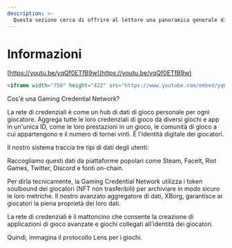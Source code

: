 ```yaml
---
description: >-
  Questa sezione cerca di offrire al lettore una panoramica generale di XBorg prima di esplorare il resto di questo documento. Questo è il posto migliore per sviluppare una comprensione generale di XBorg
---
```


# Informazioni

[https://youtu.be/yqQf0ETfB9w](https://youtu.be/yqQf0ETfB9w)



```html
<iframe width="750" height="422" src="https://www.youtube.com/embed/yqQf0ETfB9w" title="Public Pitch: Why invest in XBorg?" frameborder="0" allow="accelerometer; autoplay; clipboard-write; encrypted-media; gyroscope; picture-in-picture; web-share" allowfullscreen></iframe>
```





Cos'è una Gaming Credential Network?

La rete di credenziali è come un hub di dati di gioco personale per ogni giocatore. Aggrega tutte le loro credenziali di gioco da diversi giochi e app in un'unica ID, come le loro prestazioni in un gioco, le comunità di gioco a cui appartengono e il numero di tornei vinti. È l'identità digitale dei giocatori.

Il nostro sistema traccia tre tipi di dati degli utenti:

Raccogliamo questi dati da piattaforme popolari come Steam, FaceIt, Riot Games, Twitter, Discord e fonti on-chain.

Per dirla tecnicamente, la Gaming Credential Network utilizza i token soulbound dei giocatori (NFT non trasferibili) per archiviare in modo sicuro le loro metriche. Il nostro avanzato aggregatore di dati, XBorg, garantisce ai giocatori la piena proprietà dei loro dati.

La rete di credenziali è il mattoncino che consente la creazione di applicazioni di gioco avanzate e giochi collegati all'identità dei giocatori.

Quindi, immagina il protocollo Lens per i giochi.